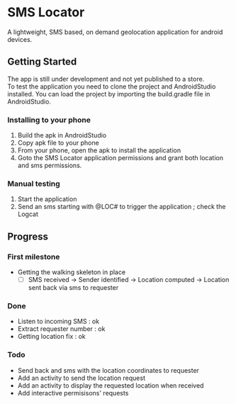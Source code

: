 # SMS Locator

A lightweight, SMS based, on demand geolocation application for android devices.

## Getting Started

The app is still under development and not yet published to a store.  
To test the application you need to clone the project and AndroidStudio installed.
You can load the project by importing the build.gradle file in AndroidStudio.

### Installing to your phone

1. Build the apk in AndroidStudio
2. Copy apk file to your phone
3. From your phone, open the apk to install the application
4. Goto the SMS Locator application permissions and grant both location and sms permissions.

### Manual testing 
1. Start the application
2. Send an sms starting with @LOC# to trigger the application ; check the Logcat 

## Progress

### First milestone
* Getting the walking skeleton in place  
  - [ ] SMS received -> Sender identified -> Location computed -> Location sent back via sms to requester

### Done
* Listen to incoming SMS : ok
* Extract requester number : ok
* Getting location fix : ok
 
### Todo
* Send back and sms with the location coordinates to requester
* Add an activity to send the location request
* Add an activity to display the requested location when received
* Add interactive permisisons' requests
